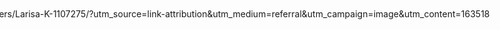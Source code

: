 <!-- .slide: data-background="images/railroad-tracks-163518_1280.jpg" -->

<div style="position: absolute; top: 630px; left: -16%;">
  <p class="img-src">https://pixabay.com/users/Larisa-K-1107275/?utm_source=link-attribution&amp;utm_medium=referral&amp;utm_campaign=image&amp;utm_content=163518</p>
</div>

